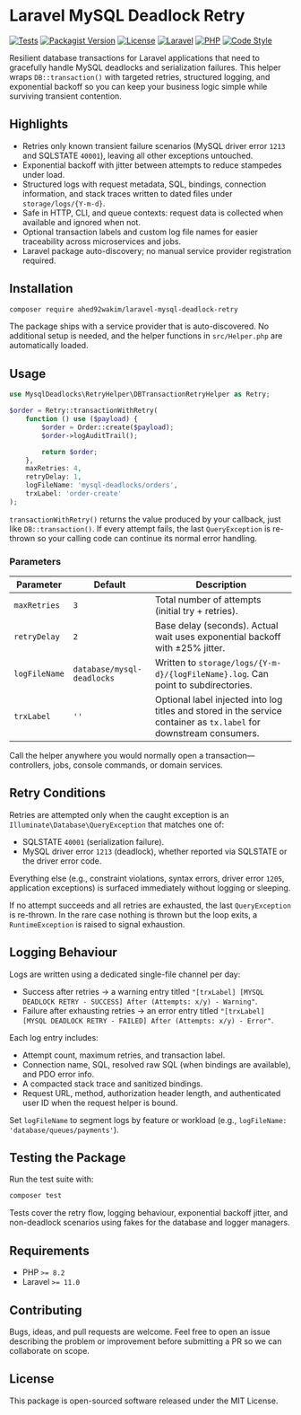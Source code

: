 # Laravel MySQL Deadlock Retry

[![Tests](https://github.com/Ahed92Wakim/laravel-mysql-deadlock-retry/actions/workflows/ci.yml/badge.svg?branch=main)](https://github.com/Ahed92Wakim/laravel-mysql-deadlock-retry/actions/workflows/ci.yml)
[![Packagist Version](https://img.shields.io/packagist/v/ahed92wakim/laravel-mysql-deadlock-retry.svg)](https://packagist.org/packages/ahed92wakim/laravel-mysql-deadlock-retry)
[![License](https://img.shields.io/badge/License-MIT-blue.svg)](LICENSE)
[![Laravel](https://img.shields.io/badge/Laravel-%5E11-red.svg)](#)
[![PHP](https://img.shields.io/badge/PHP-%5E8.2-blue.svg)](#)
[![Code Style](https://img.shields.io/badge/style-PHP%20CS%20Fixer-informational.svg)](#)


Resilient database transactions for Laravel applications that need to gracefully handle MySQL deadlocks and serialization failures. This helper wraps `DB::transaction()` with targeted retries, structured logging, and exponential backoff so you can keep your business logic simple while surviving transient contention.

## Highlights

- Retries only known transient failure scenarios (MySQL driver error `1213` and SQLSTATE `40001`), leaving all other exceptions untouched.
- Exponential backoff with jitter between attempts to reduce stampedes under load.
- Structured logs with request metadata, SQL, bindings, connection information, and stack traces written to dated files under `storage/logs/{Y-m-d}`.
- Safe in HTTP, CLI, and queue contexts: request data is collected when available and ignored when not.
- Optional transaction labels and custom log file names for easier traceability across microservices and jobs.
- Laravel package auto-discovery; no manual service provider registration required.

## Installation

```bash
composer require ahed92wakim/laravel-mysql-deadlock-retry
```

The package ships with a service provider that is auto-discovered. No additional setup is needed, and the helper functions in `src/Helper.php` are automatically loaded.

## Usage

```php
use MysqlDeadlocks\RetryHelper\DBTransactionRetryHelper as Retry;

$order = Retry::transactionWithRetry(
    function () use ($payload) {
        $order = Order::create($payload);
        $order->logAuditTrail();

        return $order;
    },
    maxRetries: 4,
    retryDelay: 1,
    logFileName: 'mysql-deadlocks/orders',
    trxLabel: 'order-create'
);
```

`transactionWithRetry()` returns the value produced by your callback, just like `DB::transaction()`. If every attempt fails, the last `QueryException` is re-thrown so your calling code can continue its normal error handling.

### Parameters

| Parameter     | Default                    | Description                                                                                                         |
| ------------- | -------------------------- | ------------------------------------------------------------------------------------------------------------------- |
| `maxRetries`  | `3`                        | Total number of attempts (initial try + retries).                                                                   |
| `retryDelay`  | `2`                        | Base delay (seconds). Actual wait uses exponential backoff with ±25% jitter.                                        |
| `logFileName` | `database/mysql-deadlocks` | Written to `storage/logs/{Y-m-d}/{logFileName}.log`. Can point to subdirectories.                                   |
| `trxLabel`    | `''`                       | Optional label injected into log titles and stored in the service container as `tx.label` for downstream consumers. |

Call the helper anywhere you would normally open a transaction—controllers, jobs, console commands, or domain services.

## Retry Conditions

Retries are attempted only when the caught exception is an `Illuminate\Database\QueryException` that matches one of:

- SQLSTATE `40001` (serialization failure).
- MySQL driver error `1213` (deadlock), whether reported via SQLSTATE or the driver error code.

Everything else (e.g., constraint violations, syntax errors, driver error `1205`, application exceptions) is surfaced immediately without logging or sleeping.

If no attempt succeeds and all retries are exhausted, the last `QueryException` is re-thrown. In the rare case nothing is thrown but the loop exits, a `RuntimeException` is raised to signal exhaustion.

## Logging Behaviour

Logs are written using a dedicated single-file channel per day:

- Success after retries → a warning entry titled `"[trxLabel] [MYSQL DEADLOCK RETRY - SUCCESS] After (Attempts: x/y) - Warning"`.
- Failure after exhausting retries → an error entry titled `"[trxLabel] [MYSQL DEADLOCK RETRY - FAILED] After (Attempts: x/y) - Error"`.

Each log entry includes:

- Attempt count, maximum retries, and transaction label.
- Connection name, SQL, resolved raw SQL (when bindings are available), and PDO error info.
- A compacted stack trace and sanitized bindings.
- Request URL, method, authorization header length, and authenticated user ID when the request helper is bound.

Set `logFileName` to segment logs by feature or workload (e.g., `logFileName: 'database/queues/payments'`).

## Testing the Package

Run the test suite with:

```bash
composer test
```

Tests cover the retry flow, logging behaviour, exponential backoff jitter, and non-deadlock scenarios using fakes for the database and logger managers.

## Requirements

- PHP `>= 8.2`
- Laravel `>= 11.0`

## Contributing

Bugs, ideas, and pull requests are welcome. Feel free to open an issue describing the problem or improvement before submitting a PR so we can collaborate on scope.

## License

This package is open-sourced software released under the MIT License.
